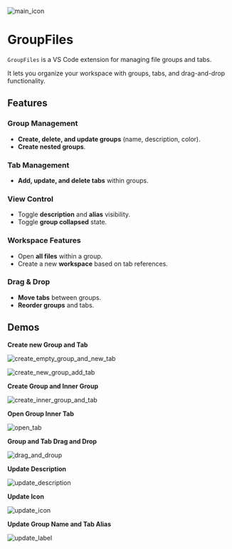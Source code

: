 ![main_icon](./assets/main_icon.png)

# GroupFiles

`GroupFiles` is a VS Code extension for managing file groups and tabs.

It lets you organize your workspace with groups, tabs, and drag-and-drop functionality.

## Features

### Group Management

-   **Create, delete, and update groups** (name, description, color).
-   **Create nested groups**.

### Tab Management

-   **Add, update, and delete tabs** within groups.

### View Control

-   Toggle **description** and **alias** visibility.
-   Toggle **group collapsed** state.

### Workspace Features

-   Open **all files** within a group.
-   Create a new **workspace** based on tab references.

### Drag & Drop

-   **Move tabs** between groups.
-   **Reorder groups** and tabs.

## Demos

**Create new Group and Tab**

![create_empty_group_and_new_tab](./assets/create_empty_group_and_new_tab.gif)

![create_new_group_add_tab](./assets/create_new_group_add_tab.gif)

**Create Group and Inner Group**

![create_inner_group_and_tab](./assets/create_inner_group_and_tab.gif)

**Open Group Inner Tab**

![open_tab](./assets/open_tab.gif)

**Group and Tab Drag and Drop**

![drag_and_droup](./assets/drag_and_droup.gif)

**Update Description**

![update_description](./assets/update_description.gif)

**Update Icon**

![update_icon](./assets/update_icon.gif)

**Update Group Name and Tab Alias**

![update_label](./assets/update_label.gif)
